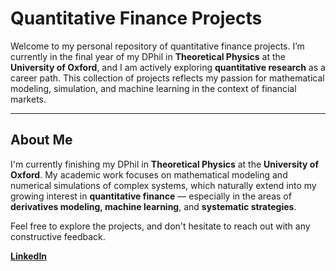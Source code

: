 
# Quantitative Finance Projects

Welcome to my personal repository of quantitative finance projects. I’m currently in the final year of my DPhil in **Theoretical Physics** at the **University of Oxford**, and I am actively exploring **quantitative research** as a career path. This collection of projects reflects my passion for mathematical modeling, simulation, and machine learning in the context of financial markets.

---

##  About Me

I'm currently finishing my DPhil in **Theoretical Physics** at the **University of Oxford**. My academic work focuses on mathematical modeling and numerical simulations of complex systems, which naturally extend into my growing interest in **quantitative finance** — especially in the areas of **derivatives modeling, machine learning**, and **systematic strategies**.

Feel free to explore the projects, and don't hesitate to reach out with any constructive feedback.

**[LinkedIn](https://www.linkedin.com/in/ioannis-hadjifrangiskou-b32302340/)**







<!--
**I-Hadjifrangiskou/I-Hadjifrangiskou** is a ✨ _special_ ✨ repository because its `README.md` (this file) appears on your GitHub profile.

Here are some ideas to get you started:

- 🔭 I’m currently working on ...
- 🌱 I’m currently learning ...
- 👯 I’m looking to collaborate on ...
- 🤔 I’m looking for help with ...
- 💬 Ask me about ...
- 📫 How to reach me: ...
- 😄 Pronouns: ...
- ⚡ Fun fact: ...
-->
